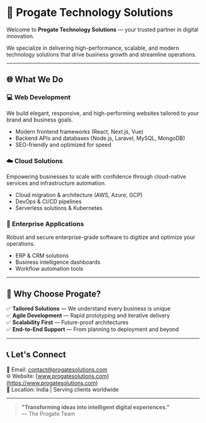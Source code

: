 # 🚀 Progate Technology Solutions

Welcome to **Progate Technology Solutions** — your trusted partner in digital innovation.

We specialize in delivering high-performance, scalable, and modern technology solutions that drive business growth and streamline operations.

---

## 🌐 What We Do

### 💻 Web Development
We build elegant, responsive, and high-performing websites tailored to your brand and business goals.

- Modern frontend frameworks (React, Next.js, Vue)
- Backend APIs and databases (Node.js, Laravel, MySQL, MongoDB)
- SEO-friendly and optimized for speed

### ☁️ Cloud Solutions
Empowering businesses to scale with confidence through cloud-native services and infrastructure automation.

- Cloud migration & architecture (AWS, Azure, GCP)
- DevOps & CI/CD pipelines
- Serverless solutions & Kubernetes

### 🏢 Enterprise Applications
Robust and secure enterprise-grade software to digitize and optimize your operations.

- ERP & CRM solutions
- Business intelligence dashboards
- Workflow automation tools

---

## 🤝 Why Choose Progate?

✅ **Tailored Solutions** — We understand every business is unique  
✅ **Agile Development** — Rapid prototyping and iterative delivery  
✅ **Scalability First** — Future-proof architectures  
✅ **End-to-End Support** — From planning to deployment and beyond  

---

## 📞 Let's Connect

📧 Email: [contact@progatesolutions.com](mailto:contact@progatesolutions.com)  
🌐 Website: [www.progatesolutions.com](https://www.progatesolutions.com)  
📍 Location: India | Serving clients worldwide

---

> **"Transforming ideas into intelligent digital experiences."**  
> — The Progate Team

